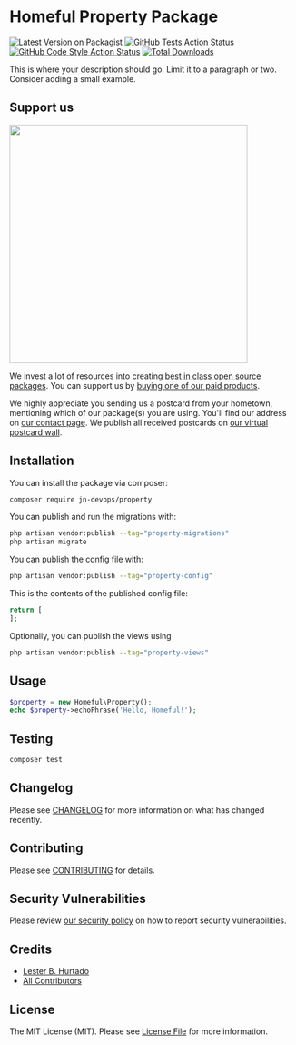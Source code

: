 # Homeful Property Package

[![Latest Version on Packagist](https://img.shields.io/packagist/v/jn-devops/property.svg?style=flat-square)](https://packagist.org/packages/jn-devops/property)
[![GitHub Tests Action Status](https://img.shields.io/github/actions/workflow/status/jn-devops/property/run-tests.yml?branch=main&label=tests&style=flat-square)](https://github.com/jn-devops/property/actions?query=workflow%3Arun-tests+branch%3Amain)
[![GitHub Code Style Action Status](https://img.shields.io/github/actions/workflow/status/jn-devops/property/fix-php-code-style-issues.yml?branch=main&label=code%20style&style=flat-square)](https://github.com/jn-devops/property/actions?query=workflow%3A"Fix+PHP+code+style+issues"+branch%3Amain)
[![Total Downloads](https://img.shields.io/packagist/dt/jn-devops/property.svg?style=flat-square)](https://packagist.org/packages/jn-devops/property)

This is where your description should go. Limit it to a paragraph or two. Consider adding a small example.

## Support us

[<img src="https://github-ads.s3.eu-central-1.amazonaws.com/property.jpg?t=1" width="419px" />](https://spatie.be/github-ad-click/property)

We invest a lot of resources into creating [best in class open source packages](https://spatie.be/open-source). You can support us by [buying one of our paid products](https://spatie.be/open-source/support-us).

We highly appreciate you sending us a postcard from your hometown, mentioning which of our package(s) you are using. You'll find our address on [our contact page](https://spatie.be/about-us). We publish all received postcards on [our virtual postcard wall](https://spatie.be/open-source/postcards).

## Installation

You can install the package via composer:

```bash
composer require jn-devops/property
```

You can publish and run the migrations with:

```bash
php artisan vendor:publish --tag="property-migrations"
php artisan migrate
```

You can publish the config file with:

```bash
php artisan vendor:publish --tag="property-config"
```

This is the contents of the published config file:

```php
return [
];
```

Optionally, you can publish the views using

```bash
php artisan vendor:publish --tag="property-views"
```

## Usage

```php
$property = new Homeful\Property();
echo $property->echoPhrase('Hello, Homeful!');
```

## Testing

```bash
composer test
```

## Changelog

Please see [CHANGELOG](CHANGELOG.md) for more information on what has changed recently.

## Contributing

Please see [CONTRIBUTING](CONTRIBUTING.md) for details.

## Security Vulnerabilities

Please review [our security policy](../../security/policy) on how to report security vulnerabilities.

## Credits

- [Lester B. Hurtado](https://github.com/jn-devops)
- [All Contributors](../../contributors)

## License

The MIT License (MIT). Please see [License File](LICENSE.md) for more information.
